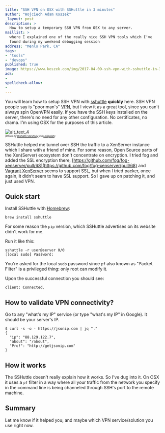 ```yaml
---
title: "SSH VPN on OSX with SSHuttle in 3 minutes"
author: "Wojciech Adam Koszek"
_layout: post
description: >
  How to setup a temporary SSH VPN from OSX to any server.
maillist: >
  where I explained one of the really nice SSH VPN tools which I've
  found during my weekend debugging session
address: "Menlo Park, CA"
tags:
- "tools"
- "devops"
published: true
image: https://www.koszek.com/img/2017-04-09-ssh-vpn-with-sshuttle-in-3-minutes/rishabh-varshney-138805_5p.jpg
ads:
-
spellcheck-allow:
-
---
```


You will learn how to setup SSH VPN with
[sshuttle](https://github.com/apenwarr/sshuttle) **quickly** here.
SSH VPN people say is "poor man's" [VPN](https://en.wikipedia.org/wiki/Virtual_private_network), but I view it
as a great tool, since you can't always spin OpenVPN easily. If you have the SSH
keys installed on the server, there's no need for any other configuration.
No certificates, no drama. I'm using OSX for the purposes of this article.

![alt_text_4](/img/2017-04-09-ssh-vpn-with-sshuttle-in-3-minutes/rishabh-varshney-138805_5p.jpg "Image_text_4")
<br>
<small><small><small>
*(Photo by [Rishabh Varshney](https://unsplash.com/@rishabh) via [Unsplash](https://www.unsplash.com))*
</small></small></small>


SSHuttle helped me tunnel over SSH the traffic to a XenServer instance which
I share with a friend of mine. For some reason, Open Source parts of the 
Xen(Server) ecosystem don't concentrate on encryption. I tried fog and
added the SSL encryption there,
[https://github.com/fog/fog-xenserver/pull/68](https://github.com/fog/fog-xenserver/pull/68)
and [Vagrant XenServer](https://github.com/jonludlam/vagrant-xenserver) seems to support SSL, but when I tried packer, once
again, it didn't seem to have SSL support. So I gave up on patching it, and
just used VPN.

## Quick start

Install SSHuttle with [Homebrew](https://brew.sh/):

~~~shell
brew install sshuttle
~~~

For some reason the `pip` version, which SSHuttle advertises on its website
didn't work for me.

Run it like this:

~~~shell
sshuttle -r user@server 0/0
[local sudo] Password:
~~~

You're asked for the local `sudo` password since `pf` also known as "Packet
Filter" is a privileged thing: only root can modify it.

Upon the successful connection you should see:

~~~shell
client: Connected.
~~~

## How to validate VPN connectivity?

Go to any "what's my IP" service (or type "what's my IP" in Google).
It should be your server's IP.

~~~shell
$ curl -s -o - https://jsonip.com | jq "."
{
  "ip": "88.129.122.7",
  "about": "/about",
  "Pro!": "http://getjsonip.com"
}
~~~

## How it works

The SSHuttle doesn't really explain how it works. So I've dug into it. On
OSX it uses a `pf` filter in a way where all your traffic from the network
you specify in the command line is being channeled through SSH's port to the
remote machine.

## Summary

Let me know if it helped you, and maybe which VPN service/solution you use
right now.
